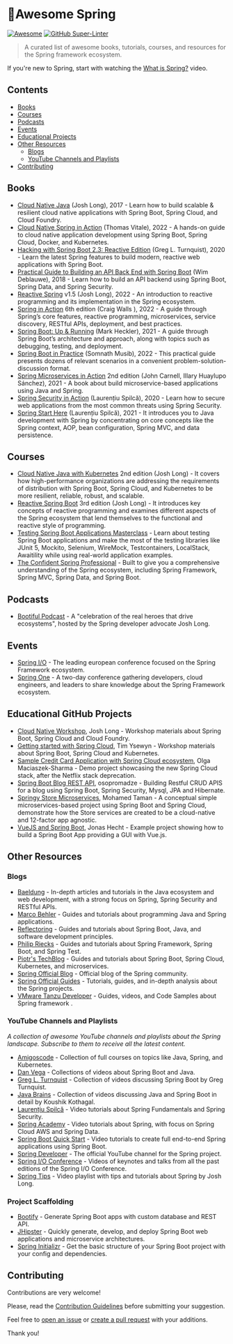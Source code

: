 # 🍃Awesome Spring

[![Awesome](https://awesome.re/badge.svg)](https://awesome.re) [![GitHub Super-Linter](https://github.com/ThomasVitale/awesome-spring/workflows/Lint%20Code%20Base/badge.svg)](https://github.com/marketplace/actions/super-linter)

> A curated list of awesome books, tutorials, courses, and resources for the Spring framework ecosystem.

If you're new to Spring, start with watching the [What is Spring?](https://www.youtube.com/watch?v=Spzug_SjJnM) video.

## Contents

* [Books](#books)
* [Courses](#courses)
* [Podcasts](#podcasts)
* [Events](#events)
* [Educational Projects](#educational-github-projects)
* [Other Resources](#other-resources)
  * [Blogs](#blogs)
  * [YouTube Channels and Playlists](#youtube-channels-and-playlists)
* [Contributing](#contributing)

## Books

* [Cloud Native Java](http://cloudnativejava.io/) (Josh Long), 2017 - Learn how to build scalable & resilient cloud native applications with Spring Boot, Spring Cloud, and Cloud Foundry.
* [Cloud Native Spring in Action](https://www.manning.com/books/cloud-native-spring-in-action) (Thomas Vitale), 2022 - A hands-on guide to cloud native application development using Spring Boot, Spring Cloud, Docker, and Kubernetes.
* [Hacking with Spring Boot 2.3: Reactive Edition](https://www.amazon.com/Hacking-Spring-Boot-2-3-Reactive-ebook/dp/B086722L4L) (Greg L. Turnquist), 2020 - Learn the latest Spring features to build modern, reactive web applications with Spring Boot.
* [Practical Guide to Building an API Back End with Spring Boot](https://www.infoq.com/minibooks/spring-boot-building-api-backend) (Wim Deblauwe), 2018 - Learn how to build an API backend using Spring Boot, Spring Data, and Spring Security.
* [Reactive Spring](https://leanpub.com/reactive-spring) v1.5 (Josh Long), 2022 - An introduction to reactive programming and its implementation in the Spring ecosystem.
* [Spring in Action](https://www.manning.com/books/spring-in-action-sixth-edition) 6th edition (Craig Walls ), 2022 - A guide through Spring’s core features, reactive programming, microservices, service discovery, RESTful APIs, deployment, and best practices.
* [Spring Boot: Up & Running](https://learning.oreilly.com/library/view/spring-boot-up/9781492076971) (Mark Heckler), 2021 - A guide through Spring Boot’s architecture and approach, along with topics such as debugging, testing, and deployment.
* [Spring Boot in Practice](https://www.manning.com/books/spring-boot-in-practice) (Somnath Musib), 2022 - This practical guide presents dozens of relevant scenarios in a convenient problem-solution-discussion format.
* [Spring Microservices in Action](https://www.manning.com/books/spring-microservices-in-action-second-edition) 2nd edition (John Carnell, Illary Huaylupo Sánchez), 2021 - A book about build microservice-based applications using Java and Spring.
* [Spring Security in Action](https://www.manning.com/books/spring-security-in-action) (Laurențiu Spilcă), 2020 - Learn how to secure web applications from the most common threats using Spring Security.
* [Spring Start Here](https://www.manning.com/books/spring-start-here) (Laurențiu Spilcă), 2021 - It introduces you to Java development with Spring by concentrating on core concepts like the Spring context, AOP, bean configuration, Spring MVC, and data persistence.

## Courses

* [Cloud Native Java with Kubernetes](https://learning.oreilly.com/videos/cloud-native-java/9780137834051) 2nd edition (Josh Long) - It covers how high-performance organizations are addressing the requirements of distribution with Spring Boot, Spring Cloud, and Kubernetes to be more resilient, reliable, robust, and scalable.
* [Reactive Spring Boot](https://learning.oreilly.com/videos/reactive-spring-boot/9780137831463) 3rd edition (Josh Long) - It introduces key concepts of reactive programming and examines different aspects of the Spring ecosystem that lend themselves to the functional and reactive style of programming.
* [Testing Spring Boot Applications Masterclass](https://rieckpil.de/courses/testing-spring-boot-applications-masterclass/) - Learn about testing Spring Boot applications and make the most of the testing libraries like JUnit 5, Mockito, Selenium, WireMock, Testcontainers, LocalStack, Awaitility while using real-world application examples.
* [The Confident Spring Professional](https://www.marcobehler.com/courses/spring-professional) - Built to give you a comprehensive understanding of the Spring ecosystem, including Spring Framework, Spring MVC, Spring Data, and Spring Boot.

## Podcasts

* [Bootiful Podcast](http://bootifulpodcast.fm/) - A "celebration of the real heroes that drive ecosystems", hosted by the Spring developer advocate Josh Long.

## Events

* [Spring I/O](https://springio.net) - The leading european conference focused on the Spring Framework ecosystem.
* [Spring One](https://springone.io) - A two-day conference gathering developers, cloud engineers, and leaders to share knowledge about the Spring Framework ecosystem.

## Educational GitHub Projects

* [Cloud Native Workshop](https://github.com/joshlong/cloud-native-workshop), Josh Long - Workshop materials about Spring Boot, Spring Cloud and Cloud Foundry.
* [Getting started with Spring Cloud](https://github.com/TYsewyn/Getting-Started-with-Spring-Cloud), Tim Ysewyn - Workshop materials about Spring Boot, Spring Cloud and Kubernetes.
* [Sample Credit Card Application with Spring Cloud ecosystem](https://github.com/OlgaMaciaszek/spring-cloud-netflix-demo), Olga Maciaszek-Sharma - Demo project showcasing the new Spring Cloud stack, after the Netflix stack deprecation.
* [Spring Boot Blog REST API](https://github.com/osopromadze/Spring-Boot-Blog-REST-API), osopromadze - Building Restful CRUD APIS for a blog using Spring Boot, Spring Security, Mysql, JPA and Hibernate.
* [Springy Store Microservices](https://github.com/mohamed-taman/Springy-Store-Microservices), Mohamed Taman - A conceptual simple microservices-based project using Spring Boot and Spring Cloud, demonstrate how the Store services are created to be a cloud-native and 12-factor app agnostic.
* [VueJS and Spring Boot](https://github.com/jonashackt/spring-boot-vuejs), Jonas Hecht - Example project showing how to build a Spring Boot App providing a GUI with Vue.js.

## Other Resources

### Blogs

* [Baeldung](https://www.baeldung.com/) - In-depth articles and tutorials in the Java ecosystem and web development, with a strong focus on Spring, Spring Security and RESTful APIs.
* [Marco Behler](https://www.marcobehler.com/guides) - Guides and tutorials about programming Java and Spring applications.
* [Reflectoring](https://reflectoring.io/) - Guides and tutorials about Spring Boot, Java, and software development principles.
* [Philip Riecks](https://rieckpil.de/category/spring-framework/) - Guides and tutorials about Spring Framework, Spring Boot, and Spring Test.
* [Piotr's TechBlog](https://piotrminkowski.com) - Guides and tutorials about Spring Boot, Spring Cloud, Kubernetes, and microservices.
* [Spring Official Blog](https://spring.io/blog) - Official blog of the Spring community.
* [Spring Official Guides](https://spring.io/guides) - Tutorials, guides, and in-depth analysis about the Spring projects.
* [VMware Tanzu Developer](https://tanzu.vmware.com/developer/topics/spring/) - Guides, videos, and Code Samples about Spring framework .

### YouTube Channels and Playlists

_A collection of awesome YouTube channels and playlists about the Spring landscape. Subscribe to them to receive all the latest content._

* [Amigoscode](https://www.youtube.com/c/amigoscode) - Collection of full courses on topics like Java, Spring, and Kubernetes.
* [Dan Vega](https://www.youtube.com/c/DanVega) - Collections of videos about Spring Boot and Java.
* [Greg L. Turnquist](https://www.youtube.com/GregTurnquist) - Collection of videos discussing Spring Boot by Greg Turnquist.
* [Java Brains](https://www.youtube.com/c/JavaBrainsChannel) - Collection of videos discussing Java and Spring Boot in detail by Koushik Kothagal.
* [Laurențiu Spilcă](https://www.youtube.com/LaurentiuSpilca) - Video tutorials about Spring Fundamentals and Spring Security.
* [Spring Academy](https://www.youtube.com/c/SpringAcademy/) - Video tutorials about Spring, with focus on Spring Cloud AWS and Spring Data.
* [Spring Boot Quick Start](https://www.youtube.com/playlist?list=PLqq-6Pq4lTTbx8p2oCgcAQGQyqN8XeA1x) - Video tutorials to create full end-to-end Spring applications using Spring Boot.
* [Spring Developer](https://www.youtube.com/user/SpringSourceDev/) - The official YouTube channel for the Spring project.
* [Spring I/O Conference](https://www.youtube.com/c/SpringIOConference/) - Videos of keynotes and talks from all the past editions of the Spring I/O Conference.
* [Spring Tips](https://www.youtube.com/playlist?list=PLgGXSWYM2FpPw8rV0tZoMiJYSCiLhPnOc) - Video playlist with tips and tutorials about Spring by Josh Long.

### Project Scaffolding

* [Bootify](https://bootify.io) - Generate Spring Boot apps with custom database and REST API.
* [JHipster](https://www.jhipster.tech/) - Quickly generate, develop, and deploy Spring Boot web applications and microservice architectures.
* [Spring Initializr](https://start.spring.io/) - Get the basic structure of your Spring Boot project with your config and dependencies.

## Contributing

Contributions are very welcome!

Please, read the [Contribution Guidelines](https://github.com/ThomasVitale/awesome-spring/blob/master/CONTRIBUTING.md) before submitting your suggestion.

Feel free to [open an issue](https://github.com/ThomasVitale/awesome-spring/issues) or [create a pull request](https://github.com/ThomasVitale/awesome-spring/pulls) with your additions.

Thank you!
